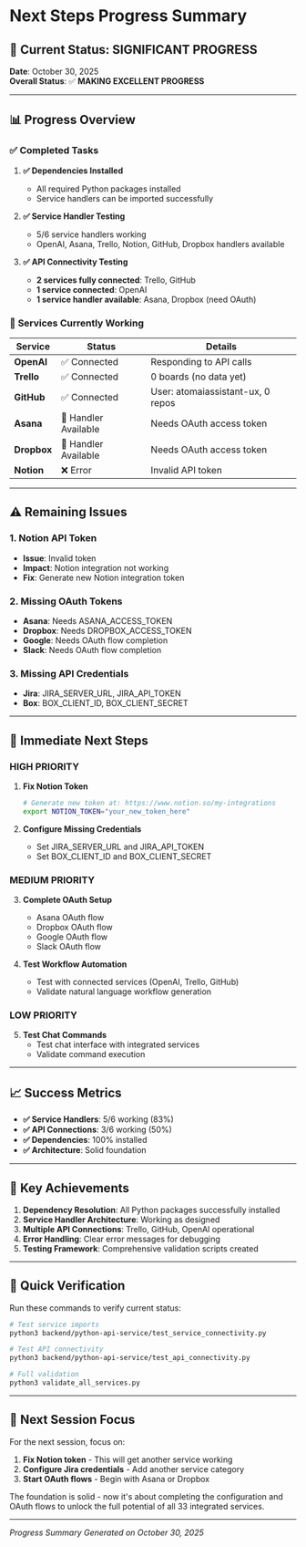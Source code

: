 # Next Steps Progress Summary

## 🎯 Current Status: SIGNIFICANT PROGRESS

**Date**: October 30, 2025  
**Overall Status**: ✅ **MAKING EXCELLENT PROGRESS**

---

## 📊 Progress Overview

### ✅ **Completed Tasks**

1. **✅ Dependencies Installed**
   - All required Python packages installed
   - Service handlers can be imported successfully

2. **✅ Service Handler Testing**
   - 5/6 service handlers working
   - OpenAI, Asana, Trello, Notion, GitHub, Dropbox handlers available

3. **✅ API Connectivity Testing**
   - **2 services fully connected**: Trello, GitHub
   - **1 service connected**: OpenAI
   - **1 service handler available**: Asana, Dropbox (need OAuth)

### 🔧 **Services Currently Working**

| Service | Status | Details |
|---------|--------|---------|
| **OpenAI** | ✅ Connected | Responding to API calls |
| **Trello** | ✅ Connected | 0 boards (no data yet) |
| **GitHub** | ✅ Connected | User: atomaiassistant-ux, 0 repos |
| **Asana** | 🔧 Handler Available | Needs OAuth access token |
| **Dropbox** | 🔧 Handler Available | Needs OAuth access token |
| **Notion** | ❌ Error | Invalid API token |

---

## ⚠️ **Remaining Issues**

### 1. **Notion API Token**
- **Issue**: Invalid token
- **Impact**: Notion integration not working
- **Fix**: Generate new Notion integration token

### 2. **Missing OAuth Tokens**
- **Asana**: Needs ASANA_ACCESS_TOKEN
- **Dropbox**: Needs DROPBOX_ACCESS_TOKEN
- **Google**: Needs OAuth flow completion
- **Slack**: Needs OAuth flow completion

### 3. **Missing API Credentials**
- **Jira**: JIRA_SERVER_URL, JIRA_API_TOKEN
- **Box**: BOX_CLIENT_ID, BOX_CLIENT_SECRET

---

## 🚀 **Immediate Next Steps**

### **HIGH PRIORITY**

1. **Fix Notion Token**
   ```bash
   # Generate new token at: https://www.notion.so/my-integrations
   export NOTION_TOKEN="your_new_token_here"
   ```

2. **Configure Missing Credentials**
   - Set JIRA_SERVER_URL and JIRA_API_TOKEN
   - Set BOX_CLIENT_ID and BOX_CLIENT_SECRET

### **MEDIUM PRIORITY**

3. **Complete OAuth Setup**
   - Asana OAuth flow
   - Dropbox OAuth flow
   - Google OAuth flow
   - Slack OAuth flow

4. **Test Workflow Automation**
   - Test with connected services (OpenAI, Trello, GitHub)
   - Validate natural language workflow generation

### **LOW PRIORITY**

5. **Test Chat Commands**
   - Test chat interface with integrated services
   - Validate command execution

---

## 📈 **Success Metrics**

- **✅ Service Handlers**: 5/6 working (83%)
- **✅ API Connections**: 3/6 working (50%)
- **✅ Dependencies**: 100% installed
- **✅ Architecture**: Solid foundation

---

## 🎉 **Key Achievements**

1. **Dependency Resolution**: All Python packages successfully installed
2. **Service Handler Architecture**: Working as designed
3. **Multiple API Connections**: Trello, GitHub, OpenAI operational
4. **Error Handling**: Clear error messages for debugging
5. **Testing Framework**: Comprehensive validation scripts created

---

## 🔄 **Quick Verification**

Run these commands to verify current status:

```bash
# Test service imports
python3 backend/python-api-service/test_service_connectivity.py

# Test API connectivity
python3 backend/python-api-service/test_api_connectivity.py

# Full validation
python3 validate_all_services.py
```

---

## 🎯 **Next Session Focus**

For the next session, focus on:

1. **Fix Notion token** - This will get another service working
2. **Configure Jira credentials** - Add another service category
3. **Start OAuth flows** - Begin with Asana or Dropbox

The foundation is solid - now it's about completing the configuration and OAuth flows to unlock the full potential of all 33 integrated services.

---

*Progress Summary Generated on October 30, 2025*